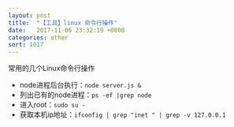 ```yaml
---
layout: post
title:  "【工具】linux 命令行操作"
date:   2017-11-06 23:32:19 +0800
categories: other
sort: 1017
---
```


常用的几个Linux命令行操作

- node进程后台执行：`node server.js &`
- 列出已有的node进程：`ps -ef |grep node`
- 进入root：`sudo su - `
- 获取本机ip地址：`ifconfig | grep "inet " | grep -v 127.0.0.1 `

